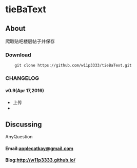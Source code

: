# tieBaText

## About
爬取贴吧楼层帖子并保存


### Download

		git clone https://github.com/w11p3333/tieBaText.git

### CHANGELOG

#### v0.9(Apr 17,2016)
- 上传
- 
## Discussing
AnyQuestion
#### Email:applecatkay@gmail.com
#### Blog:http://w11p3333.github.io/




